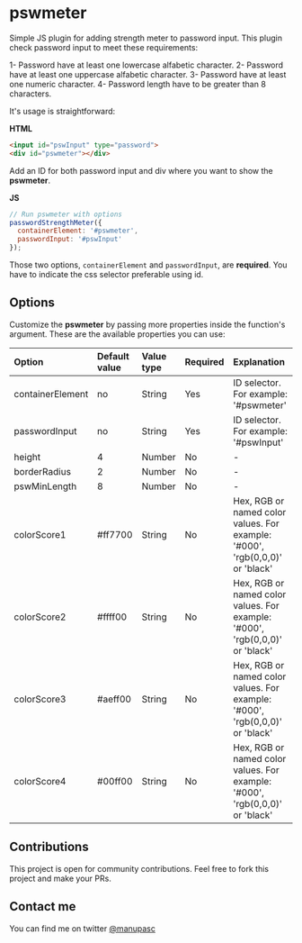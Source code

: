 # pswmeter

Simple JS plugin for adding strength meter to password input. This plugin check password input to meet these requirements:

1- Password have at least one lowercase alfabetic character.
2- Password have at least one uppercase alfabetic character.
3- Password have at least one numeric character.
4- Password length have to be greater than 8 characters.

It's usage is straightforward:

**HTML**
```html
<input id="pswInput" type="password">
<div id="pswmeter"></div>
```
Add an ID for both password input and div where you want to show the **pswmeter**.

**JS**
```javascript
// Run pswmeter with options
passwordStrengthMeter({
  containerElement: '#pswmeter',
  passwordInput: '#pswInput'
});
```
Those two options, `containerElement` and `passwordInput`, are **required**. You have to indicate the css selector preferable using id.

## Options

Customize the **pswmeter** by passing more properties inside the function's argument. These are the available properties you can use:

| Option | Default value | Value type | Required | Explanation |
| :------------ | :------------ | :------------ | :------------ | :------------ |
| containerElement | no | String | Yes | ID selector. For example: '#pswmeter' |
| passwordInput | no | String | Yes | ID selector. For example: '#pswInput' |
| height | 4 | Number | No | - |
| borderRadius | 2 | Number | No | - |
| pswMinLength | 8 | Number | No | - |
| colorScore1 | #ff7700 | String | No | Hex, RGB or named color values. For example: '#000', 'rgb(0,0,0)' or 'black' |
| colorScore2 | #ffff00 | String | No | Hex, RGB or named color values. For example: '#000', 'rgb(0,0,0)' or 'black' |
| colorScore3 | #aeff00 | String | No | Hex, RGB or named color values. For example: '#000', 'rgb(0,0,0)' or 'black' |
| colorScore4 | #00ff00 | String | No | Hex, RGB or named color values. For example: '#000', 'rgb(0,0,0)' or 'black' |

## Contributions

This project is open for community contributions. Feel free to fork this project and make your PRs.

## Contact me

You can find me on twitter [@manupasc](https://twitter.com/manupasc "@manupasc")
